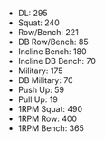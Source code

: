 * DL: 295
*  Squat: 240
*  Row/Bench: 221
*  DB Row/Bench: 85
*  Incline Bench: 180
*  Incline DB Bench: 70
*  Military: 175
*  DB Military: 70
*  Push Up: 59
*  Pull Up: 19
*  1RPM Squat: 490
*  1RPM Row: 400
*  1RPM Bench: 365
